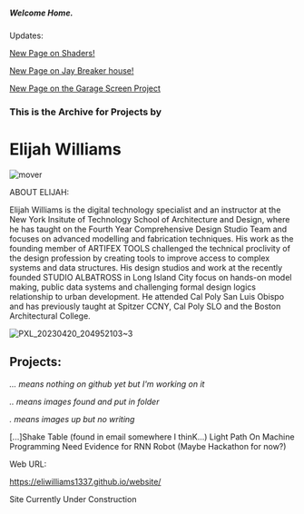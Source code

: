 ##### Welcome Home.
Updates:

[New Page on Shaders!](projects/shader.md)

[New Page on Jay Breaker house!](projects/JayBreakerHouse.MD)

[New Page on the Garage Screen Project](projects/garagescreen.md)

### This is the Archive for Projects by
# Elijah Williams  

![mover](https://user-images.githubusercontent.com/31259842/210905310-f632e9c5-a51d-4a68-9253-e30ed8598a27.gif)

ABOUT ELIJAH:

Elijah Williams is the digital technology specialist and an instructor at the New York Insitute of Technology School of Architecture and Design, where he has taught on the Fourth Year Comprehensive Design Studio Team and focuses on advanced modelling and fabrication techniques. His work as the founding member of ARTIFEX TOOLS challenged the technical proclivity of the design profession by creating tools to improve access to complex systems and data structures. His design studios and work at the recently founded STUDIO ALBATROSS in Long Island City focus on hands-on model making, public data systems and challenging formal design logics relationship to urban development. He attended Cal Poly San Luis Obispo and has previously taught at Spitzer CCNY, Cal Poly SLO and the Boston Architectural College.

![PXL_20230420_204952103~3](https://user-images.githubusercontent.com/31259842/234937516-51a12de7-0e0d-42e4-88d8-3313a972be63.jpg)

## Projects:
_... means nothing on github yet but I'm working on it_

_.. means images found and put in folder_

_. means images up but no writing_


[...]Shake Table (found in email somewhere I thinK...)
Light Path
On Machine Programming
Need Evidence for RNN Robot (Maybe Hackathon for now?)


Web URL:

https://eliwilliams1337.github.io/website/

Site Currently Under Construction

